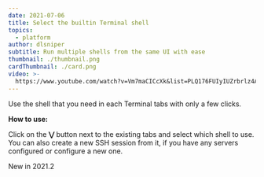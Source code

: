 ```yaml
---
date: 2021-07-06
title: Select the builtin Terminal shell
topics:
  - platform
author: dlsniper
subtitle: Run multiple shells from the same UI with ease
thumbnail: ./thumbnail.png
cardThumbnail: ./card.png
video: >-
  https://www.youtube.com/watch?v=Vm7maCICcXk&list=PLQ176FUIyIUZrbrlz4AY1V8VzBJKZyVlW&index=154
---
```


Use the shell that you need in each Terminal tabs with only a few clicks.

**How to use:**

Click on the **⋁** button next to the existing tabs and select which shell to use. You can also create a new SSH session from it, if you have any servers configured or configure a new one.

<span class="tag is-rounded">New in 2021.2</span>
